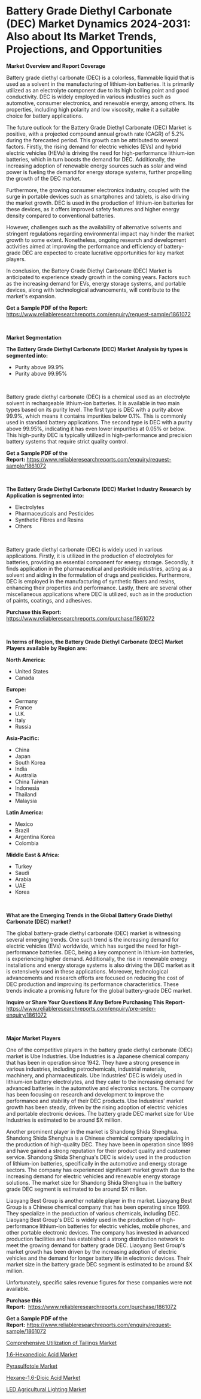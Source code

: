 <p><h1>Battery Grade Diethyl Carbonate (DEC) Market Dynamics 2024-2031: Also about Its Market Trends, Projections, and Opportunities</h1></p><p><strong>Market Overview and Report Coverage</strong></p>
<p><p>Battery grade diethyl carbonate (DEC) is a colorless, flammable liquid that is used as a solvent in the manufacturing of lithium-ion batteries. It is primarily utilized as an electrolyte component due to its high boiling point and good conductivity. DEC is widely employed in various industries such as automotive, consumer electronics, and renewable energy, among others. Its properties, including high polarity and low viscosity, make it a suitable choice for battery applications.</p><p>The future outlook for the Battery Grade Diethyl Carbonate (DEC) Market is positive, with a projected compound annual growth rate (CAGR) of 5.2% during the forecasted period. This growth can be attributed to several factors. Firstly, the rising demand for electric vehicles (EVs) and hybrid electric vehicles (HEVs) is driving the need for high-performance lithium-ion batteries, which in turn boosts the demand for DEC. Additionally, the increasing adoption of renewable energy sources such as solar and wind power is fueling the demand for energy storage systems, further propelling the growth of the DEC market.</p><p>Furthermore, the growing consumer electronics industry, coupled with the surge in portable devices such as smartphones and tablets, is also driving the market growth. DEC is used in the production of lithium-ion batteries for these devices, as it offers improved safety features and higher energy density compared to conventional batteries.</p><p>However, challenges such as the availability of alternative solvents and stringent regulations regarding environmental impact may hinder the market growth to some extent. Nonetheless, ongoing research and development activities aimed at improving the performance and efficiency of battery-grade DEC are expected to create lucrative opportunities for key market players.</p><p>In conclusion, the Battery Grade Diethyl Carbonate (DEC) Market is anticipated to experience steady growth in the coming years. Factors such as the increasing demand for EVs, energy storage systems, and portable devices, along with technological advancements, will contribute to the market's expansion.</p></p>
<p><strong>Get a Sample PDF of the Report:</strong> <a href="https://www.reliableresearchreports.com/enquiry/request-sample/1861072">https://www.reliableresearchreports.com/enquiry/request-sample/1861072</a></p>
<p>&nbsp;</p>
<p><strong>Market Segmentation</strong></p>
<p><strong>The Battery Grade Diethyl Carbonate (DEC) Market Analysis by types is segmented into:</strong></p>
<p><ul><li>Purity above 99.9%</li><li>Purity above 99.95%</li></ul></p>
<p>&nbsp;</p>
<p><p>Battery grade diethyl carbonate (DEC) is a chemical used as an electrolyte solvent in rechargeable lithium-ion batteries. It is available in two main types based on its purity level. The first type is DEC with a purity above 99.9%, which means it contains impurities below 0.1%. This is commonly used in standard battery applications. The second type is DEC with a purity above 99.95%, indicating it has even lower impurities at 0.05% or below. This high-purity DEC is typically utilized in high-performance and precision battery systems that require strict quality control.</p></p>
<p><strong>Get a Sample PDF of the Report:</strong>&nbsp;<a href="https://www.reliableresearchreports.com/enquiry/request-sample/1861072">https://www.reliableresearchreports.com/enquiry/request-sample/1861072</a></p>
<p>&nbsp;</p>
<p><strong>The Battery Grade Diethyl Carbonate (DEC) Market Industry Research by Application is segmented into:</strong></p>
<p><ul><li>Electrolytes</li><li>Pharmaceuticals and Pesticides</li><li>Synthetic Fibres and Resins</li><li>Others</li></ul></p>
<p>&nbsp;</p>
<p><p>Battery grade diethyl carbonate (DEC) is widely used in various applications. Firstly, it is utilized in the production of electrolytes for batteries, providing an essential component for energy storage. Secondly, it finds application in the pharmaceutical and pesticide industries, acting as a solvent and aiding in the formulation of drugs and pesticides. Furthermore, DEC is employed in the manufacturing of synthetic fibers and resins, enhancing their properties and performance. Lastly, there are several other miscellaneous applications where DEC is utilized, such as in the production of paints, coatings, and adhesives.</p></p>
<p><strong>Purchase this Report:</strong>&nbsp; <a href="https://www.reliableresearchreports.com/purchase/1861072">https://www.reliableresearchreports.com/purchase/1861072</a></p>
<p>&nbsp;</p>
<p><strong>In terms of Region, the Battery Grade Diethyl Carbonate (DEC) Market Players available by Region are:</strong></p>
<p>
    <p> <strong> North America: </strong>
        <ul>
            <li>United States</li>
            <li>Canada</li>
        </ul>
        </p> 
    <p> <strong> Europe: </strong>
        <ul>
            <li>Germany</li>
            <li>France</li>
            <li>U.K.</li>
            <li>Italy</li>
            <li>Russia</li>
        </ul>
        </p> 
    <p> <strong> Asia-Pacific: </strong>
        <ul>
            <li>China</li>
            <li>Japan</li>
            <li>South Korea</li>
            <li>India</li>
            <li>Australia</li>
            <li>China Taiwan</li>
            <li>Indonesia</li>
            <li>Thailand</li>
            <li>Malaysia</li>
        </ul>
        </p> 
    <p> <strong> Latin America: </strong>
        <ul>
            <li>Mexico</li>
            <li>Brazil</li>
            <li>Argentina Korea</li>
            <li>Colombia</li>
        </ul>
        </p> 
    <p> <strong> Middle East & Africa: </strong>
        <ul>
            <li>Turkey</li>
            <li>Saudi</li>
            <li>Arabia</li>
            <li>UAE</li>
            <li>Korea</li>
        </ul>
    </p>
    </p>
<p>&nbsp;</p>
<p><strong>What are the Emerging Trends in the Global Battery Grade Diethyl Carbonate (DEC) market?</strong></p>
<p><p>The global battery-grade diethyl carbonate (DEC) market is witnessing several emerging trends. One such trend is the increasing demand for electric vehicles (EVs) worldwide, which has surged the need for high-performance batteries. DEC, being a key component in lithium-ion batteries, is experiencing higher demand. Additionally, the rise in renewable energy installations and energy storage systems is also driving the DEC market as it is extensively used in these applications. Moreover, technological advancements and research efforts are focused on reducing the cost of DEC production and improving its performance characteristics. These trends indicate a promising future for the global battery-grade DEC market.</p></p>
<p><strong>Inquire or Share Your Questions If Any Before Purchasing This Report</strong>- <a href="https://www.reliableresearchreports.com/enquiry/pre-order-enquiry/1861072">https://www.reliableresearchreports.com/enquiry/pre-order-enquiry/1861072</a></p>
<p>&nbsp;</p>
<p><strong>Major Market Players</strong></p>
<p><p>One of the competitive players in the battery grade diethyl carbonate (DEC) market is Ube Industries. Ube Industries is a Japanese chemical company that has been in operation since 1942. They have a strong presence in various industries, including petrochemicals, industrial materials, machinery, and pharmaceuticals. Ube Industries' DEC is widely used in lithium-ion battery electrolytes, and they cater to the increasing demand for advanced batteries in the automotive and electronics sectors. The company has been focusing on research and development to improve the performance and stability of their DEC products. Ube Industries' market growth has been steady, driven by the rising adoption of electric vehicles and portable electronic devices. The battery grade DEC market size for Ube Industries is estimated to be around $X million.</p><p>Another prominent player in the market is Shandong Shida Shenghua. Shandong Shida Shenghua is a Chinese chemical company specializing in the production of high-quality DEC. They have been in operation since 1999 and have gained a strong reputation for their product quality and customer service. Shandong Shida Shenghua's DEC is widely used in the production of lithium-ion batteries, specifically in the automotive and energy storage sectors. The company has experienced significant market growth due to the increasing demand for electric vehicles and renewable energy storage solutions. The market size for Shandong Shida Shenghua in the battery grade DEC segment is estimated to be around $X million.</p><p>Liaoyang Best Group is another notable player in the market. Liaoyang Best Group is a Chinese chemical company that has been operating since 1999. They specialize in the production of various chemicals, including DEC. Liaoyang Best Group's DEC is widely used in the production of high-performance lithium-ion batteries for electric vehicles, mobile phones, and other portable electronic devices. The company has invested in advanced production facilities and has established a strong distribution network to meet the growing demand for battery grade DEC. Liaoyang Best Group's market growth has been driven by the increasing adoption of electric vehicles and the demand for longer battery life in electronic devices. Their market size in the battery grade DEC segment is estimated to be around $X million.</p><p>Unfortunately, specific sales revenue figures for these companies were not available.</p></p>
<p><strong>Purchase this Report:</strong>&nbsp;&nbsp;<a href="https://www.reliableresearchreports.com/purchase/1861072">https://www.reliableresearchreports.com/purchase/1861072</a></p>
<p></p>
<p><strong>Get a Sample PDF of the Report:</strong>&nbsp;<a href="https://www.reliableresearchreports.com/enquiry/request-sample/1861072">https://www.reliableresearchreports.com/enquiry/request-sample/1861072</a></p>
<p><p><a href="https://github.com/YashRP12/Market-Research-Report-List-2/blob/main/comprehensive-utilization-of-tailings-market.md">Comprehensive Utilization of Tailings Market</a></p><p><a href="https://issuu.com/reportprime-2/docs/16-hexanedioic-acid-market-size-2030.pptx">1,6-Hexanedioic Acid Market</a></p><p><a href="https://www.linkedin.com/pulse/pyrasulfotole-market-size-share-global-analysis-report-vaywe/">Pyrasulfotole Market</a></p><p><a href="https://issuu.com/reportprime-2/docs/hexane-16-dioic-acid-market-size-2030.pptx">Hexane-1,6-Dioic Acid Market</a></p><p><a href="https://www.linkedin.com/pulse/led-agricultural-lighting-market-size-share-global-analysis-zuyhe/">LED Agricultural Lighting Market</a></p></p>